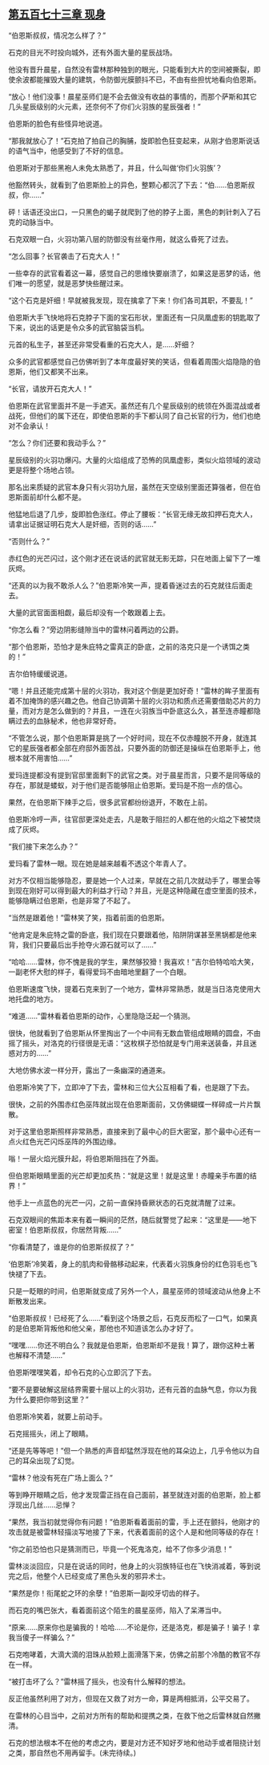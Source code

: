 ## [第五百七十三章 现身](https://www.xxbiquge.com/11_11222/8961717.html)


  “伯恩斯叔叔，情况怎么样了？”

  石克的目光不时投向城外，还有外面大量的星辰战场。

  他没有晋升晨星，自然没有雷林那种独到的眼光，只能看到大片的空间被撕裂，即使余波都能摧毁大量的建筑，令防御光膜颤抖不已，不由有些担忧地看向伯恩斯。

  “放心！他们没事！晨星巫师们是不会去做没有收益的事情的，而那个萨斯和其它几头星辰级别的火元素，还奈何不了你们火羽族的星辰强者！”

  伯恩斯的脸色有些怪异地说道。

  “那我就放心了！”石克拍了拍自己的胸脯，旋即脸色狂变起来，从刚才伯恩斯说话的语气当中，他感受到了不好的信息。

  伯恩斯对于那些黑袍人未免太熟悉了，并且，什么叫做‘你们火羽族’？

  他豁然转头，就看到了伯恩斯脸上的异色，整颗心都沉了下去：“伯……伯恩斯叔叔，你……”

  砰！话语还没出口，一只黑色的蝎子就爬到了他的脖子上面，黑色的刺针刺入了石克的动脉当中。

  石克双眼一白，火羽功第八层的防御没有丝毫作用，就这么昏死了过去。

  “怎么回事？长官袭击了石克大人！”

  一些幸存的武官看着这一幕，感觉自己的思维快要崩溃了，如果这是恶梦的话，他们唯一的愿望，就是恶梦快些醒过来。

  “这个石克是奸细！早就被我发现，现在擒拿了下来！你们各司其职，不要乱！”

  伯恩斯大手飞快地将石克脖子下面的宝石形状，里面还有一只凤凰虚影的钥匙取了下来，说出的话更是令众多的武官脑袋当机。

  元首的私生子，甚至还非常受看重的石克大人，是……奸细？

  众多的武官都感觉自己仿佛听到了本年度最好笑的笑话，但看着周围火焰隐隐的伯恩斯，他们又都笑不出来。

  “长官，请放开石克大人！”

  伯恩斯在武官里面并不是一手遮天。虽然还有几个星辰级别的统领在外面混战或者战死，但他们的属下还在，即使伯恩斯的手下都认同了自己长官的行为，他们也绝对不会承认！

  “怎么？你们还要和我动手么？”

  星辰级别的火羽功爆闪。大量的火焰组成了恐怖的凤凰虚影，类似火焰领域的波动更是将整个场地占领。

  那名出来质疑的武官本身只有火羽功九层，虽然在天空级别里面还算强者，但在伯恩斯面前却什么都不是。

  他猛地后退了几步，旋即脸色涨红。停止了腰板：“长官无缘无故扣押石克大人，请拿出证据证明石克大人是奸细，否则的话……”

  “否则什么？”

  赤红色的光芒闪过，这个刚才还在说话的武官就无影无踪，只在地面上留下了一堆灰烬。

  “还真的以为我不敢杀人么？”伯恩斯冷笑一声，提着昏迷过去的石克就往后面走去。

  大量的武官面面相觑，最后却没有一个敢跟着上去。

  “你怎么看？”旁边阴影缝隙当中的雷林问着两边的公爵。

  “那个伯恩斯，恐怕才是朱庇特之雷真正的卧底，之前的洛克只是一个诱饵之类的！”

  吉尔伯特缓缓说道。

  “嗯！并且还能完成第十层的火羽功，我对这个倒是更加好奇！”雷林的眸子里面有着不加掩饰的感兴趣之色。他自己协调第十层的火羽功和质点还需要借助芯片的力量，而对方是怎么做到的？并且，一连在火羽族当中卧底这么久，甚至连赤瞳都隐瞒过去的血脉秘术，他也非常好奇。

  “不管怎么说，那个伯恩斯算是挑了一个好时间，现在不仅赤瞳脱不开身，就连其它的星辰强者都全部在府邸外面苦战，只要外面的防御还是操纵在伯恩斯手上，他根本就不用害怕……”

  爱玛连提都没有提到官邸里面剩下的武官之类。对于晨星而言，只要不是同等级的存在，那就是蝼蚁，对于他们是否能够阻止伯恩斯。爱玛是不抱一点的信心。

  果然，在伯恩斯下辣手之后，很多武官都纷纷退开，不敢在上前。

  伯恩斯冷哼一声，往官邸更深处走去，凡是敢于阻拦的人都在他的火焰之下被焚烧成了灰烬。

  “我们接下来怎么办？”

  爱玛看了雷林一眼。现在她是越来越看不透这个年青人了。

  对方不仅相当能够隐忍，要是她一个人过来，早就在之前几次就动手了，哪里会等到现在刚好可以得到最大的利益才行动？并且，光是这种隐藏在虚空里面的技术，能够隐瞒过伯恩斯，也是非常了不起了。

  “当然是跟着他！”雷林笑了笑，指着前面的伯恩斯。

  “他肯定是朱庇特之雷的卧底，我们现在只要跟着他，陷阱阴谋甚至黑锅都是他来背，我们只要最后出手抢夺火源石就可以了……”

  “哈哈……雷林，你不愧是我的学生，果然够狡猾！我喜欢！”吉尔伯特哈哈大笑，一副老怀大慰的样子，看得爱玛不由暗地里翻了一个白眼。

  伯恩斯速度飞快，提着石克来到了一个地方，雷林非常熟悉，就是当日洛克使用大地托盘的地方。

  “难道……”雷林看着伯恩斯的动作，心里隐隐泛起一个猜测。

  很快，他就看到了伯恩斯从怀里掏出了一个中间有无数血管组成眼睛的圆盘，不由摇了摇头，对洛克的行径很是无语：“这枚棋子恐怕就是专门用来送装备，并且迷惑对方的……”

  大地仿佛水波一样分开，露出了一条幽深的通道来。

  伯恩斯冷笑了下，立即冲了下去，雷林和三位大公互相看了看，也是跟了下去。

  很快，之前的外围赤红色巫阵就出现在伯恩斯面前，又仿佛蝴蝶一样碎成一片片飘散。

  对于这里伯恩斯照样非常熟悉，直接来到了最中心的巨大密室，那个最中心还有一点火红色光芒闪烁巫阵的外围边缘。

  嗡！一层火焰光膜升起，将伯恩斯阻挡在了外面。

  但伯恩斯眼睛里面的光芒却更加炙热：“就是这里！就是这里！赤瞳亲手布置的结界！”

  他手上一点蓝色的光芒一闪，之前一直保持昏厥状态的石克就清醒了过来。

  石克双眼间的焦距本来有着一瞬间的茫然，随后就警觉了起来：“这里是——地下密室！伯恩斯叔叔，你居然背叛……”

  “你看清楚了，谁是你的伯恩斯叔叔了？”

  ‘伯恩斯’冷笑着，身上的肌肉和骨骼移动起来，代表着火羽族身份的红色羽毛也飞快褪了下去。

  只是一眨眼的时间，伯恩斯就变成了另外一个人，晨星巫师的领域波动从他身上不断散发出来。

  “伯恩斯叔叔！已经死了么……”看到这个场景之后，石克反而松了一口气，如果真的是伯恩斯背叛他和他父亲，那他也不知道该怎么办才好了。

  “嘿嘿……你还不明白么？我就是伯恩斯，伯恩斯却不是我！算了，跟你这种土著也解释不清楚……”

  伯恩斯嘿嘿笑着，却令石克的心立即沉了下去。

  “要不是要破解这层结界需要十层以上的火羽功，还有元首的血脉气息，你以为我为什么要把你带到这里？”

  伯恩斯冷笑着，就要上前动手。

  石克摇摇头，闭上了眼睛。

  “还是先等等吧！”但一个熟悉的声音却猛然浮现在他的耳朵边上，几乎令他以为自己的耳朵出现了幻觉。

  “雷林？他没有死在广场上面么？”

  等到睁开眼睛之后，他才发现雷正挡在自己面前，甚至就连对面的伯恩斯，脸上都浮现出几丝……忌惮？

  “果然，我当初就觉得你有问题！”伯恩斯看着面前的雷，手上还在颤抖，他刚才的攻击就是被雷林轻描淡写地接了下来，代表着面前的这个人是和他同等级的存在！

  “你之前恐怕也只是猜测而已，毕竟一个死鬼洛克，给不了你多少消息！”

  雷林淡淡回应，只是在说话的同时，他身上的火羽族特征也在飞快消减着，等到说完之后，他整个人已经变成了黑色头发的邪异术士。

  “果然是你！衔尾蛇之环的余孽！”伯恩斯一副咬牙切齿的样子。

  而石克的嘴巴张大，看着面前这个陌生的晨星巫师，陷入了呆滞当中。

  “原来……原来你也是骗我的！哈哈……不论是你，还是洛克，都是骗子！骗子！拿我当傻子一样骗么？”

  石克咆哮着，大滴大滴的泪珠从脸颊上面滑落下来，仿佛之前那个冷酷的教官不存在一样。

  “被打击坏了么？”雷林摇了摇头，也没有什么解释的想法。

  反正他虽然利用了对方，但现在又救了对方一命，算是两相抵消，公平交易了。

  在雷林的心目当中，之前对方所有的帮助和提携之类，在救下他之后雷林就自然撇清。

  石克的想法根本不在他的考虑之内，要是对方还不知好歹地和他动手或者阻挠计划之类，那自然也不用再留手。(未完待续。)
